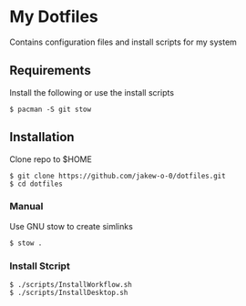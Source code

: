 # My Dotfiles

Contains configuration files and install scripts for my system


## Requirements
Install the following or use the install scripts
```
$ pacman -S git stow
```


## Installation

Clone repo to $HOME
```
$ git clone https://github.com/jakew-o-0/dotfiles.git
$ cd dotfiles
```

### Manual
Use GNU stow to create simlinks
```
$ stow .
```

### Install Stcript
```
$ ./scripts/InstallWorkflow.sh
$ ./scripts/InstallDesktop.sh
```

